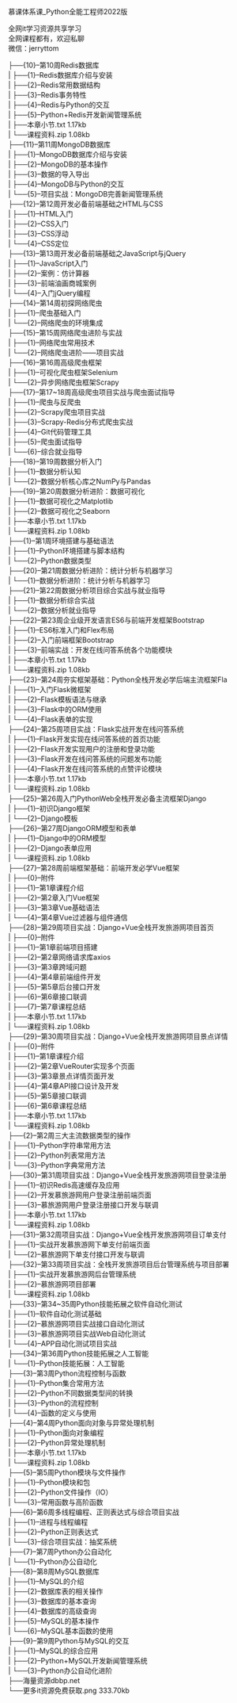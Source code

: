 慕课体系课_Python全能工程师2022版

全网it学习资源共享学习<br>全网课程都有，欢迎私聊<br>微信：jerryttom<br>

├──{10}–第10周Redis数据库<br> | ├──{1}–Redis数据库介绍与安装<br> | ├──{2}–Redis常用数据结构<br> | ├──{3}–Redis事务特性<br> | ├──{4}–Redis与Python的交互<br> | ├──{5}–Python+Redis开发新闻管理系统<br> | ├──本章小节.txt 1.17kb<br> | └──课程资料.zip 1.08kb<br> ├──{11}–第11周MongoDB数据库<br> | ├──{1}–MongoDB数据库介绍与安装<br> | ├──{2}–MongoDB的基本操作<br> | ├──{3}–数据的导入导出<br> | ├──{4}–MongoDB与Python的交互<br> | └──{5}–项目实战：MongoDB完善新闻管理系统<br> ├──{12}–第12周开发必备前端基础之HTML与CSS<br> | ├──{1}–HTML入门<br> | ├──{2}–CSS入门<br> | ├──{3}–CSS浮动<br> | └──{4}–CSS定位<br> ├──{13}–第13周开发必备前端基础之JavaScript与jQuery<br> | ├──{1}–JavaScript入门<br> | ├──{2}–案例：仿计算器<br> | ├──{3}–前端油画商城案例<br> | └──{4}–入门jQuery编程<br> ├──{14}–第14周初探网络爬虫<br> | ├──{1}–爬虫基础入门<br> | └──{2}–网络爬虫的环境集成<br> ├──{15}–第15周网络爬虫进阶与实战<br> | ├──{1}–网络爬虫常用技术<br> | └──{2}–网络爬虫进阶——项目实战<br> ├──{16}–第16周高级爬虫框架<br> | ├──{1}–可视化爬虫框架Selenium<br> | └──{2}–异步网络爬虫框架Scrapy<br> ├──{17}–第17~18周高级爬虫项目实战与爬虫面试指导<br> | ├──{1}–爬虫与反爬虫<br> | ├──{2}–Scrapy爬虫项目实战<br> | ├──{3}–Scrapy-Redis分布式爬虫实战<br> | ├──{4}–Git代码管理工具<br> | ├──{5}–爬虫面试指导<br> | └──{6}–综合就业指导<br> ├──{18}–第19周数据分析入门<br> | ├──{1}–数据分析认知<br> | └──{2}–数据分析核心库之NumPy与Pandas<br> ├──{19}–第20周数据分析进阶：数据可视化<br> | ├──{1}–数据可视化之Matplotlib<br> | ├──{2}–数据可视化之Seaborn<br> | ├──本章小节.txt 1.17kb<br> | └──课程资料.zip 1.08kb<br> ├──{1}–第1周环境搭建与基础语法<br> | ├──{1}–Python环境搭建与脚本结构<br> | └──{2}–Python数据类型<br> ├──{20}–第21周数据分析进阶：统计分析与机器学习<br> | └──{1}–数据分析进阶：统计分析与机器学习<br> ├──{21}–第22周数据分析项目综合实战与就业指导<br> | ├──{1}–数据分析综合实战<br> | └──{2}–数据分析就业指导<br> ├──{22}–第23周企业级开发语言ES6与前端开发框架Bootstrap<br> | ├──{1}–ES6标准入门和Flex布局<br> | ├──{2}–入门前端框架Bootstrap<br> | ├──{3}–前端实战：开发在线问答系统各个功能模块<br> | ├──本章小节.txt 1.17kb<br> | └──课程资料.zip 1.08kb<br> ├──{23}–第24周夯实框架基础：Python全栈开发必学后端主流框架Fla<br> | ├──{1}–入门Flask微框架<br> | ├──{2}–Flask模板语法与继承<br> | ├──{3}–Flask中的ORM使用<br> | └──{4}–Flask表单的实现<br> ├──{24}–第25周项目实战：Flask实战开发在线问答系统<br> | ├──{1}–Flask开发实现在线问答系统的首页功能<br> | ├──{2}–Flask开发实现用户的注册和登录功能<br> | ├──{3}–Flask开发在线问答系统的问题发布功能<br> | ├──{4}–Flask开发在线问答系统的点赞评论模块<br> | ├──本章小节.txt 1.17kb<br> | └──课程资料.zip 1.08kb<br> ├──{25}–第26周入门PythonWeb全栈开发必备主流框架Django<br> | ├──{1}–初识Django框架<br> | └──{2}–Django模板<br> ├──{26}–第27周DjangoORM模型和表单<br> | ├──{1}–Django中的ORM模型<br> | ├──{2}–Django表单应用<br> | └──课程资料.zip 1.08kb<br> ├──{27}–第28周前端框架基础：前端开发必学Vue框架<br> | ├──{0}–附件<br> | ├──{1}–第1章课程介绍<br> | ├──{2}–第2章入门Vue框架<br> | ├──{3}–第3章Vue基础语法<br> | └──{4}–第4章Vue过滤器与组件通信<br> ├──{28}–第29周项目实战：Django+Vue全栈开发旅游网项目首页<br> | ├──{0}–附件<br> | ├──{1}–第1章前端项目搭建<br> | ├──{2}–第2章网络请求库axios<br> | ├──{3}–第3章跨域问题<br> | ├──{4}–第4章前端组件开发<br> | ├──{5}–第5章后台接口开发<br> | ├──{6}–第6章接口联调<br> | ├──{7}–第7章课程总结<br> | ├──本章小节.txt 1.17kb<br> | └──课程资料.zip 1.08kb<br> ├──{29}–第30周项目实战：Django+Vue全栈开发旅游网项目景点详情<br> | ├──{0}–附件<br> | ├──{1}–第1章课程介绍<br> | ├──{2}–第2章VueRouter实现多个页面<br> | ├──{3}–第3章景点详情页面开发<br> | ├──{4}–第4章API接口设计及开发<br> | ├──{5}–第5章接口联调<br> | ├──{6}–第6章课程总结<br> | ├──本章小节.txt 1.17kb<br> | └──课程资料.zip 1.08kb<br> ├──{2}–第2周三大主流数据类型的操作<br> | ├──{1}–Python字符串常用方法<br> | ├──{2}–Python列表常用方法<br> | └──{3}–Python字典常用方法<br> ├──{30}–第31周项目实战：Django+Vue全栈开发旅游网项目登录注册<br> | ├──{1}–初识Redis高速缓存及应用<br> | ├──{2}–开发慕旅游网用户登录注册前端页面<br> | ├──{3}–慕旅游网用户登录注册接口开发与联调<br> | ├──本章小节.txt 1.17kb<br> | └──课程资料.zip 1.08kb<br> ├──{31}–第32周项目实战：Django+Vue全栈开发旅游网项目订单支付<br> | ├──{1}–实战开发慕旅游网下单支付前端页面<br> | └──{2}–慕旅游网下单支付接口开发与联调<br> ├──{32}–第33周项目实战：全栈开发旅游项目后台管理系统与项目部署<br> | ├──{1}–实战开发慕旅游网后台管理系统<br> | ├──{2}–慕旅游网项目部署<br> | └──课程资料.zip 1.08kb<br> ├──{33}–第34~35周Python技能拓展之软件自动化测试<br> | ├──{1}–软件自动化测试基础<br> | ├──{2}–慕旅游网项目实战接口自动化测试<br> | ├──{3}–慕旅游网项目实战Web自动化测试<br> | └──{4}–APP自动化测试项目实战<br> ├──{34}–第36周Python技能拓展之人工智能<br> | └──{1}–Python技能拓展：人工智能<br> ├──{3}–第3周Python流程控制与函数<br> | ├──{1}–Python集合常用方法<br> | ├──{2}–Python不同数据类型间的转换<br> | ├──{3}–Python的流程控制<br> | └──{4}–函数的定义与使用<br> ├──{4}–第4周Python面向对象与异常处理机制<br> | ├──{1}–Python面向对象编程<br> | ├──{2}–Python异常处理机制<br> | ├──本章小节.txt 1.17kb<br> | └──课程资料.zip 1.08kb<br> ├──{5}–第5周Python模块与文件操作<br> | ├──{1}–Python模块和包<br> | ├──{2}–Python文件操作（IO）<br> | └──{3}–常用函数与高阶函数<br> ├──{6}–第6周多线程编程、正则表达式与综合项目实战<br> | ├──{1}–进程与线程编程<br> | ├──{2}–Python正则表达式<br> | └──{3}–综合项目实战：抽奖系统<br> ├──{7}–第7周Python办公自动化<br> | └──{1}–Python办公自动化<br> ├──{8}–第8周MySQL数据库<br> | ├──{1}–MySQL的介绍<br> | ├──{2}–数据库表的相关操作<br> | ├──{3}–数据库的基本查询<br> | ├──{4}–数据库的高级查询<br> | ├──{5}–MySQL的基本操作<br> | └──{6}–MySQL基本函数的使用<br> ├──{9}–第9周Python与MySQL的交互<br> | ├──{1}–MySQL的综合应用<br> | ├──{2}–Python+MySQL开发新闻管理系统<br> | └──{3}–Python办公自动化进阶<br> ├──海量资源dbbp.net<br> └──更多it资源免费获取.png 333.70kb